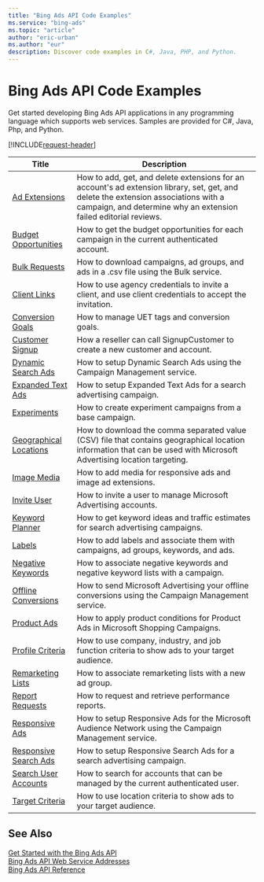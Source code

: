 ```yaml
---
title: "Bing Ads API Code Examples"
ms.service: "bing-ads"
ms.topic: "article"
author: "eric-urban"
ms.author: "eur"
description: Discover code examples in C#, Java, PHP, and Python.
---
```

# Bing Ads API Code Examples
Get started developing Bing Ads API applications in any programming language which supports web services. Samples are provided for C#, Java, Php, and Python. 

[!INCLUDE[request-header](./includes/code-tips.md)]

|Title|Description|
|-----|-----|
|[Ad Extensions](./code-example-ad-extensions.md)|How to add, get, and delete extensions for an account's ad extension library, set, get, and delete the extension associations with a campaign, and determine why an extension failed editorial reviews.|
|[Budget Opportunities](./code-example-budget-opportunities.md)|How to get the budget opportunities for each campaign in the current authenticated account.|
|[Bulk Requests](./code-example-bulk-requests.md)|How to download campaigns, ad groups, and ads in a .csv file using the Bulk service.|
|[Client Links](./code-example-client-links.md)|How to use agency credentials to invite a client, and use client credentials to accept the invitation.|
|[Conversion Goals](./code-example-conversion-goals.md)|How to manage UET tags and conversion goals.|
|[Customer Signup](./code-example-customer-signup.md)|How a reseller can call SignupCustomer to create a new customer and account.|
|[Dynamic Search Ads](./code-example-dynamic-search-ads.md)|How to setup Dynamic Search Ads using the Campaign Management service.|
|[Expanded Text Ads](./code-example-expanded-text-ads.md)|How to setup Expanded Text Ads for a search advertising campaign.|
|[Experiments](./code-example-experiments.md)|How to create experiment campaigns from a base campaign.|
|[Geographical Locations](./code-example-geographical-locations.md)|How to download the comma separated value (CSV) file that contains geographical location information that can be used with Microsoft Advertising location targeting.|
|[Image Media](./code-example-image-media.md)|How to add media for responsive ads and image ad extensions.|
|[Invite User](./code-example-invite-user.md)|How to invite a user to manage Microsoft Advertising accounts.|
|[Keyword Planner](./code-example-keyword-planner.md)|How to get keyword ideas and traffic estimates for search advertising campaigns.|
|[Labels](./code-example-labels.md)|How to add labels and associate them with campaigns, ad groups, keywords, and ads.|
|[Negative Keywords](./code-example-negative-keywords.md)|How to associate negative keywords and negative keyword lists with a campaign.|
|[Offline Conversions](./code-example-offline-conversions.md)|How to send Microsoft Advertising your offline conversions using the Campaign Management service.|
|[Product Ads](./code-example-product-ads.md)|How to apply product conditions for Product Ads in Microsoft Shopping Campaigns.|
|[Profile Criteria](./code-example-profile-criteria.md)|How to use company, industry, and job function criteria to show ads to your target audience.|
|[Remarketing Lists](./code-example-remarketing-lists.md)|How to associate remarketing lists with a new ad group.|
|[Report Requests](./code-example-report-requests.md)|How to request and retrieve performance reports.|
|[Responsive Ads](./code-example-responsive-ads.md)|How to setup Responsive Ads for the Microsoft Audience Network using the Campaign Management service.|
|[Responsive Search Ads](./code-example-responsive-search-ads.md)|How to setup Responsive Search Ads for a search advertising campaign.|
|[Search User Accounts](./code-example-search-user-accounts.md)|How to search for accounts that can be managed by the current authenticated user.|
|[Target Criteria](./code-example-target-criteria.md)|How to use location criteria to show ads to your target audience.|

## See Also
[Get Started with the Bing Ads API](get-started.md)  
[Bing Ads API Web Service Addresses](web-service-addresses.md)  
[Bing Ads API Reference](reference.md)  
